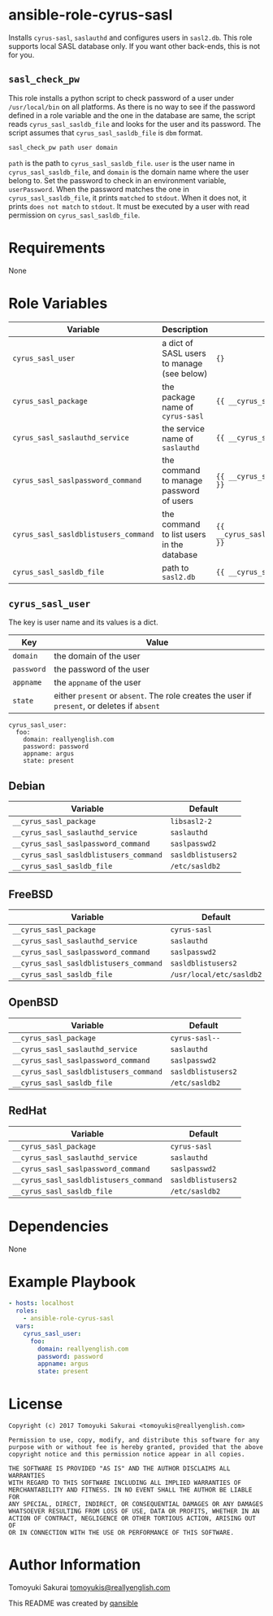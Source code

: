 # ansible-role-cyrus-sasl

Installs `cyrus-sasl`, `saslauthd` and configures users in `sasl2.db`. This
role supports local SASL database only. If you want other back-ends, this is
not for you.

## `sasl_check_pw`

This role installs a python script to check password of a user under
`/usr/local/bin` on all platforms. As there is no way to see if the password
defined in a role variable and the one in the database are same, the script
reads `cyrus_sasl_sasldb_file` and looks for the user and its password. The
script assumes that `cyrus_sasl_sasldb_file` is `dbm` format.

```sh
sasl_check_pw path user domain
```

`path` is the path to `cyrus_sasl_sasldb_file`. `user` is the user name in
`cyrus_sasl_sasldb_file`, and `domain` is the domain name where the user belong
to. Set the password to check in an environment variable, `userPassword`. When
the password matches the one in `cyrus_sasl_sasldb_file`, it prints `matched`
to `stdout`. When it does not, it prints `does not match` to `stdout`. It must
be executed by a user with read permission on `cyrus_sasl_sasldb_file`.

# Requirements

None

# Role Variables

| Variable | Description | Default |
|----------|-------------|---------|
| `cyrus_sasl_user` | a dict of SASL users to manage (see below) | `{}` |
| `cyrus_sasl_package` | the package name of `cyrus-sasl` | `{{ __cyrus_sasl_package }}` |
| `cyrus_sasl_saslauthd_service` | the service name of `saslauthd` | `{{ __cyrus_sasl_saslauthd_service }}` |
| `cyrus_sasl_saslpassword_command` | the command to manage password of users | `{{ __cyrus_sasl_saslpassword_command }}` |
| `cyrus_sasl_sasldblistusers_command` | the command to list users in the database | `{{ __cyrus_sasl_sasldblistusers_command }}` |
| `cyrus_sasl_sasldb_file` | path to `sasl2.db` | `{{ __cyrus_sasl_sasldb_file }}` |

## `cyrus_sasl_user`

The key is user name and its values is a dict.

| Key | Value |
|-----|-------|
| `domain` | the domain of the user |
| `password` | the password of the user |
| `appname` | the `appname` of the user |
| `state` | either `present` or `absent`. The role creates the user if `present`, or deletes if `absent` |

```
cyrus_sasl_user:
  foo:
    domain: reallyenglish.com
    password: password
    appname: argus
    state: present
```
## Debian

| Variable | Default |
|----------|---------|
| `__cyrus_sasl_package` | `libsasl2-2` |
| `__cyrus_sasl_saslauthd_service` | `saslauthd` |
| `__cyrus_sasl_saslpassword_command` | `saslpasswd2` |
| `__cyrus_sasl_sasldblistusers_command` | `sasldblistusers2` |
| `__cyrus_sasl_sasldb_file` | `/etc/sasldb2` |

## FreeBSD

| Variable | Default |
|----------|---------|
| `__cyrus_sasl_package` | `cyrus-sasl` |
| `__cyrus_sasl_saslauthd_service` | `saslauthd` |
| `__cyrus_sasl_saslpassword_command` | `saslpasswd2` |
| `__cyrus_sasl_sasldblistusers_command` | `sasldblistusers2` |
| `__cyrus_sasl_sasldb_file` | `/usr/local/etc/sasldb2` |

## OpenBSD

| Variable | Default |
|----------|---------|
| `__cyrus_sasl_package` | `cyrus-sasl--` |
| `__cyrus_sasl_saslauthd_service` | `saslauthd` |
| `__cyrus_sasl_saslpassword_command` | `saslpasswd2` |
| `__cyrus_sasl_sasldblistusers_command` | `sasldblistusers2` |
| `__cyrus_sasl_sasldb_file` | `/etc/sasldb2` |

## RedHat

| Variable | Default |
|----------|---------|
| `__cyrus_sasl_package` | `cyrus-sasl` |
| `__cyrus_sasl_saslauthd_service` | `saslauthd` |
| `__cyrus_sasl_saslpassword_command` | `saslpasswd2` |
| `__cyrus_sasl_sasldblistusers_command` | `sasldblistusers2` |
| `__cyrus_sasl_sasldb_file` | `/etc/sasldb2` |

# Dependencies

None

# Example Playbook

```yaml
- hosts: localhost
  roles:
    - ansible-role-cyrus-sasl
  vars:
    cyrus_sasl_user:
      foo:
        domain: reallyenglish.com
        password: password
        appname: argus
        state: present
```

# License

```
Copyright (c) 2017 Tomoyuki Sakurai <tomoyukis@reallyenglish.com>

Permission to use, copy, modify, and distribute this software for any
purpose with or without fee is hereby granted, provided that the above
copyright notice and this permission notice appear in all copies.

THE SOFTWARE IS PROVIDED "AS IS" AND THE AUTHOR DISCLAIMS ALL WARRANTIES
WITH REGARD TO THIS SOFTWARE INCLUDING ALL IMPLIED WARRANTIES OF
MERCHANTABILITY AND FITNESS. IN NO EVENT SHALL THE AUTHOR BE LIABLE FOR
ANY SPECIAL, DIRECT, INDIRECT, OR CONSEQUENTIAL DAMAGES OR ANY DAMAGES
WHATSOEVER RESULTING FROM LOSS OF USE, DATA OR PROFITS, WHETHER IN AN
ACTION OF CONTRACT, NEGLIGENCE OR OTHER TORTIOUS ACTION, ARISING OUT OF
OR IN CONNECTION WITH THE USE OR PERFORMANCE OF THIS SOFTWARE.
```

# Author Information

Tomoyuki Sakurai <tomoyukis@reallyenglish.com>

This README was created by [qansible](https://github.com/trombik/qansible)
